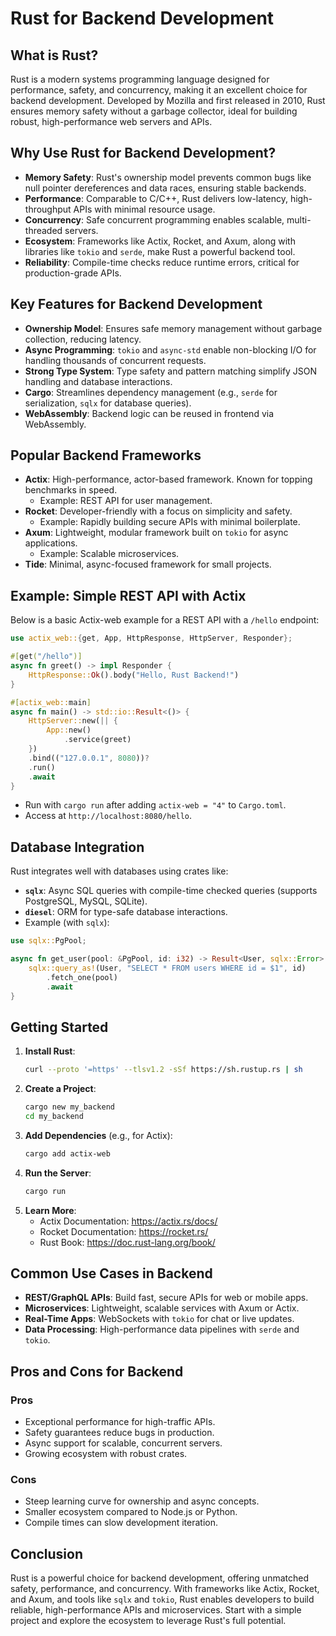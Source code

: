 # Rust for Backend Development

## What is Rust?
Rust is a modern systems programming language designed for performance, safety, and concurrency, making it an excellent choice for backend development. Developed by Mozilla and first released in 2010, Rust ensures memory safety without a garbage collector, ideal for building robust, high-performance web servers and APIs.

## Why Use Rust for Backend Development?
- **Memory Safety**: Rust's ownership model prevents common bugs like null pointer dereferences and data races, ensuring stable backends.
- **Performance**: Comparable to C/C++, Rust delivers low-latency, high-throughput APIs with minimal resource usage.
- **Concurrency**: Safe concurrent programming enables scalable, multi-threaded servers.
- **Ecosystem**: Frameworks like Actix, Rocket, and Axum, along with libraries like `tokio` and `serde`, make Rust a powerful backend tool.
- **Reliability**: Compile-time checks reduce runtime errors, critical for production-grade APIs.

## Key Features for Backend Development
- **Ownership Model**: Ensures safe memory management without garbage collection, reducing latency.
- **Async Programming**: `tokio` and `async-std` enable non-blocking I/O for handling thousands of concurrent requests.
- **Strong Type System**: Type safety and pattern matching simplify JSON handling and database interactions.
- **Cargo**: Streamlines dependency management (e.g., `serde` for serialization, `sqlx` for database queries).
- **WebAssembly**: Backend logic can be reused in frontend via WebAssembly.

## Popular Backend Frameworks
- **Actix**: High-performance, actor-based framework. Known for topping benchmarks in speed.
  - Example: REST API for user management.
- **Rocket**: Developer-friendly with a focus on simplicity and safety.
  - Example: Rapidly building secure APIs with minimal boilerplate.
- **Axum**: Lightweight, modular framework built on `tokio` for async applications.
  - Example: Scalable microservices.
- **Tide**: Minimal, async-focused framework for small projects.

## Example: Simple REST API with Actix
Below is a basic Actix-web example for a REST API with a `/hello` endpoint:
```rust
use actix_web::{get, App, HttpResponse, HttpServer, Responder};

#[get("/hello")]
async fn greet() -> impl Responder {
    HttpResponse::Ok().body("Hello, Rust Backend!")
}

#[actix_web::main]
async fn main() -> std::io::Result<()> {
    HttpServer::new(|| {
        App::new()
            .service(greet)
    })
    .bind(("127.0.0.1", 8080))?
    .run()
    .await
}
```
- Run with `cargo run` after adding `actix-web = "4"` to `Cargo.toml`.
- Access at `http://localhost:8080/hello`.

## Database Integration
Rust integrates well with databases using crates like:
- **`sqlx`**: Async SQL queries with compile-time checked queries (supports PostgreSQL, MySQL, SQLite).
- **`diesel`**: ORM for type-safe database interactions.
- Example (with `sqlx`):
```rust
use sqlx::PgPool;

async fn get_user(pool: &PgPool, id: i32) -> Result<User, sqlx::Error> {
    sqlx::query_as!(User, "SELECT * FROM users WHERE id = $1", id)
        .fetch_one(pool)
        .await
}
```

## Getting Started
1. **Install Rust**:
   ```bash
   curl --proto '=https' --tlsv1.2 -sSf https://sh.rustup.rs | sh
   ```
2. **Create a Project**:
   ```bash
   cargo new my_backend
   cd my_backend
   ```
3. **Add Dependencies** (e.g., for Actix):
   ```bash
   cargo add actix-web
   ```
4. **Run the Server**:
   ```bash
   cargo run
   ```
5. **Learn More**:
   - Actix Documentation: https://actix.rs/docs/
   - Rocket Documentation: https://rocket.rs/
   - Rust Book: https://doc.rust-lang.org/book/

## Common Use Cases in Backend
- **REST/GraphQL APIs**: Build fast, secure APIs for web or mobile apps.
- **Microservices**: Lightweight, scalable services with Axum or Actix.
- **Real-Time Apps**: WebSockets with `tokio` for chat or live updates.
- **Data Processing**: High-performance data pipelines with `serde` and `tokio`.

## Pros and Cons for Backend
### Pros
- Exceptional performance for high-traffic APIs.
- Safety guarantees reduce bugs in production.
- Async support for scalable, concurrent servers.
- Growing ecosystem with robust crates.

### Cons
- Steep learning curve for ownership and async concepts.
- Smaller ecosystem compared to Node.js or Python.
- Compile times can slow development iteration.

## Conclusion
Rust is a powerful choice for backend development, offering unmatched safety, performance, and concurrency. With frameworks like Actix, Rocket, and Axum, and tools like `sqlx` and `tokio`, Rust enables developers to build reliable, high-performance APIs and microservices. Start with a simple project and explore the ecosystem to leverage Rust's full potential.